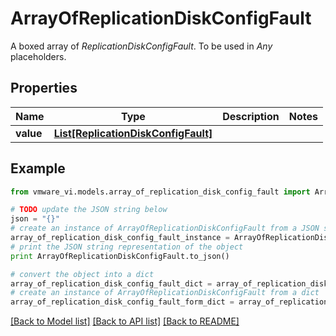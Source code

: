 # ArrayOfReplicationDiskConfigFault

A boxed array of *ReplicationDiskConfigFault*. To be used in *Any* placeholders. 

## Properties
Name | Type | Description | Notes
------------ | ------------- | ------------- | -------------
**value** | [**List[ReplicationDiskConfigFault]**](ReplicationDiskConfigFault.md) |  | 

## Example

```python
from vmware_vi.models.array_of_replication_disk_config_fault import ArrayOfReplicationDiskConfigFault

# TODO update the JSON string below
json = "{}"
# create an instance of ArrayOfReplicationDiskConfigFault from a JSON string
array_of_replication_disk_config_fault_instance = ArrayOfReplicationDiskConfigFault.from_json(json)
# print the JSON string representation of the object
print ArrayOfReplicationDiskConfigFault.to_json()

# convert the object into a dict
array_of_replication_disk_config_fault_dict = array_of_replication_disk_config_fault_instance.to_dict()
# create an instance of ArrayOfReplicationDiskConfigFault from a dict
array_of_replication_disk_config_fault_form_dict = array_of_replication_disk_config_fault.from_dict(array_of_replication_disk_config_fault_dict)
```
[[Back to Model list]](../README.md#documentation-for-models) [[Back to API list]](../README.md#documentation-for-api-endpoints) [[Back to README]](../README.md)


